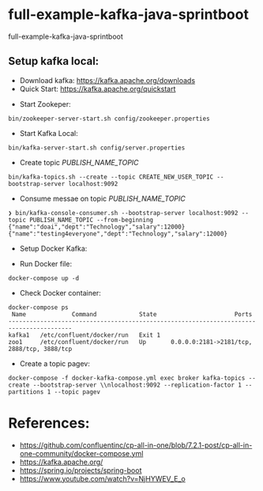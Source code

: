 # full-example-kafka-java-sprintboot
full-example-kafka-java-sprintboot

## Setup kafka local:
- Download kafka: https://kafka.apache.org/downloads
- Quick Start: https://kafka.apache.org/quickstart

+ Start Zookeper: 
```
bin/zookeeper-server-start.sh config/zookeeper.properties
```

+ Start Kafka Local:
```
bin/kafka-server-start.sh config/server.properties
```
+ Create topic *PUBLISH_NAME_TOPIC*
```
bin/kafka-topics.sh --create --topic CREATE_NEW_USER_TOPIC --bootstrap-server localhost:9092
```

+ Consume messae on topic *PUBLISH_NAME_TOPIC*
```
❯ bin/kafka-console-consumer.sh --bootstrap-server localhost:9092 --topic PUBLISH_NAME_TOPIC --from-beginning
{"name":"doai","dept":"Technology","salary":12000}
{"name":"testing4everyone","dept":"Technology","salary":12000}
```

- Setup Docker Kafka:

+ Run Docker file:
```
docker-compose up -d
```
+ Check Docker container: 
```
docker-compose ps
 Name             Command            State                      Ports                   
----------------------------------------------------------------------------------------
kafka1   /etc/confluent/docker/run   Exit 1                                             
zoo1     /etc/confluent/docker/run   Up       0.0.0.0:2181->2181/tcp, 2888/tcp, 3888/tcp
```

+ Create a topic pagev:

```
docker-compose -f docker-kafka-compose.yml exec broker kafka-topics --create --bootstrap-server \\nlocalhost:9092 --replication-factor 1 --partitions 1 --topic pagev
```

# References:

- https://github.com/confluentinc/cp-all-in-one/blob/7.2.1-post/cp-all-in-one-community/docker-compose.yml
- https://kafka.apache.org/
- https://spring.io/projects/spring-boot
- https://www.youtube.com/watch?v=NjHYWEV_E_o


